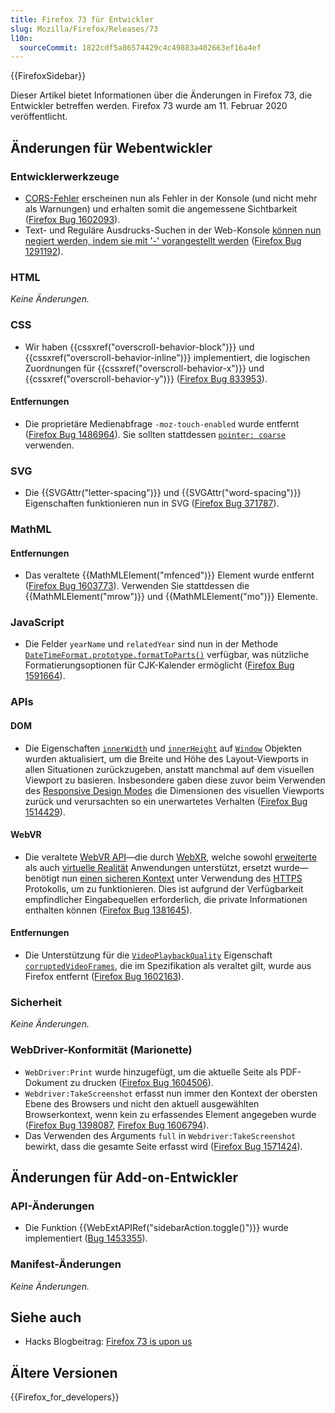 ```yaml
---
title: Firefox 73 für Entwickler
slug: Mozilla/Firefox/Releases/73
l10n:
  sourceCommit: 1822cdf5a86574429c4c49883a402663ef16a4ef
---
```


{{FirefoxSidebar}}

Dieser Artikel bietet Informationen über die Änderungen in Firefox 73, die Entwickler betreffen werden. Firefox 73 wurde am 11. Februar 2020 veröffentlicht.

## Änderungen für Webentwickler

### Entwicklerwerkzeuge

- [CORS-Fehler](/de/docs/Web/HTTP/CORS/Errors) erscheinen nun als Fehler in der Konsole (und nicht mehr als Warnungen) und erhalten somit die angemessene Sichtbarkeit ([Firefox Bug 1602093](https://bugzil.la/1602093)).
- Text- und Reguläre Ausdrucks-Suchen in der Web-Konsole [können nun negiert werden, indem sie mit '-' vorangestellt werden](https://firefox-source-docs.mozilla.org/devtools-user/web_console/console_messages/index.html#filtering-and-searching) ([Firefox Bug 1291192](https://bugzil.la/1291192)).

### HTML

_Keine Änderungen._

### CSS

- Wir haben {{cssxref("overscroll-behavior-block")}} und {{cssxref("overscroll-behavior-inline")}} implementiert, die logischen Zuordnungen für {{cssxref("overscroll-behavior-x")}} und {{cssxref("overscroll-behavior-y")}} ([Firefox Bug 833953](https://bugzil.la/833953)).

#### Entfernungen

- Die proprietäre Medienabfrage `-moz-touch-enabled` wurde entfernt ([Firefox Bug 1486964](https://bugzil.la/1486964)). Sie sollten stattdessen [`pointer: coarse`](/de/docs/Web/CSS/@media/pointer) verwenden.

### SVG

- Die {{SVGAttr("letter-spacing")}} und {{SVGAttr("word-spacing")}} Eigenschaften funktionieren nun in SVG ([Firefox Bug 371787](https://bugzil.la/371787)).

### MathML

#### Entfernungen

- Das veraltete {{MathMLElement("mfenced")}} Element wurde entfernt ([Firefox Bug 1603773](https://bugzil.la/1603773)). Verwenden Sie stattdessen die {{MathMLElement("mrow")}} und {{MathMLElement("mo")}} Elemente.

### JavaScript

- Die Felder `yearName` und `relatedYear` sind nun in der Methode [`DateTimeFormat.prototype.formatToParts()`](/de/docs/Web/JavaScript/Reference/Global_Objects/Intl/DateTimeFormat/formatToParts) verfügbar, was nützliche Formatierungsoptionen für CJK-Kalender ermöglicht ([Firefox Bug 1591664](https://bugzil.la/1591664)).

### APIs

#### DOM

- Die Eigenschaften [`innerWidth`](/de/docs/Web/API/Window/innerWidth) und [`innerHeight`](/de/docs/Web/API/Window/innerHeight) auf [`Window`](/de/docs/Web/API/Window) Objekten wurden aktualisiert, um die Breite und Höhe des Layout-Viewports in allen Situationen zurückzugeben, anstatt manchmal auf dem visuellen Viewport zu basieren. Insbesondere gaben diese zuvor beim Verwenden des [Responsive Design Modes](https://firefox-source-docs.mozilla.org/devtools-user/responsive_design_mode/index.html) die Dimensionen des visuellen Viewports zurück und verursachten so ein unerwartetes Verhalten ([Firefox Bug 1514429](https://bugzil.la/1514429)).

#### WebVR

- Die veraltete [WebVR API](/de/docs/Web/API/WebVR_API)—die durch [WebXR](/de/docs/Web/API/WebXR_Device_API), welche sowohl [erweiterte](https://en.wikipedia.org/wiki/Augmented_reality) als auch [virtuelle Realität](https://en.wikipedia.org/wiki/Virtual_reality) Anwendungen unterstützt, ersetzt wurde—benötigt nun [einen sicheren Kontext](/de/docs/Web/API/WebVR_API#api_availability) unter Verwendung des [HTTPS](/de/docs/Glossary/HTTPS) Protokolls, um zu funktionieren. Dies ist aufgrund der Verfügbarkeit empfindlicher Eingabequellen erforderlich, die private Informationen enthalten können ([Firefox Bug 1381645](https://bugzil.la/1381645)).

#### Entfernungen

- Die Unterstützung für die [`VideoPlaybackQuality`](/de/docs/Web/API/VideoPlaybackQuality) Eigenschaft [`corruptedVideoFrames`](/de/docs/Web/API/VideoPlaybackQuality/corruptedVideoFrames), die im Spezifikation als veraltet gilt, wurde aus Firefox entfernt ([Firefox Bug 1602163](https://bugzil.la/1602163)).

### Sicherheit

_Keine Änderungen._

### WebDriver-Konformität (Marionette)

- `WebDriver:Print` wurde hinzugefügt, um die aktuelle Seite als PDF-Dokument zu drucken ([Firefox Bug 1604506](https://bugzil.la/1604506)).
- `Webdriver:TakeScreenshot` erfasst nun immer den Kontext der obersten Ebene des Browsers und nicht den aktuell ausgewählten Browserkontext, wenn kein zu erfassendes Element angegeben wurde ([Firefox Bug 1398087](https://bugzil.la/1398087), [Firefox Bug 1606794](https://bugzil.la/1606794)).
- Das Verwenden des Arguments `full` in `Webdriver:TakeScreenshot` bewirkt, dass die gesamte Seite erfasst wird ([Firefox Bug 1571424](https://bugzil.la/1571424)).

## Änderungen für Add-on-Entwickler

### API-Änderungen

- Die Funktion {{WebExtAPIRef("sidebarAction.toggle()")}} wurde implementiert ([Bug 1453355](https://bugzil.la/1453355)).

### Manifest-Änderungen

_Keine Änderungen._

## Siehe auch

- Hacks Blogbeitrag: [Firefox 73 is upon us](https://hacks.mozilla.org/2020/02/firefox-73-is-upon-us/)

## Ältere Versionen

{{Firefox_for_developers}}
